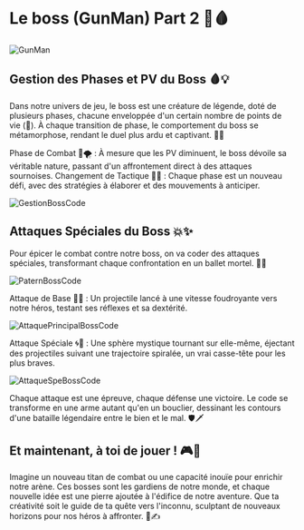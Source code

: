 # Le boss (GunMan) Part 2 🏹🩸

![GunMan](Images/GunMan.png)

## Gestion des Phases et PV du Boss 🩸💡
Dans notre univers de jeu, le boss est une créature de légende, doté de plusieurs phases, chacune enveloppée d'un certain nombre de points de vie (💓). À chaque transition de phase, le comportement du boss se métamorphose, rendant le duel plus ardu et captivant. 🐉🔁

Phase de Combat 🥊🌪 : À mesure que les PV diminuent, le boss dévoile sa véritable nature, passant d'un affrontement direct à des attaques sournoises.
Changement de Tactique 🔄🎲 : Chaque phase est un nouveau défi, avec des stratégies à élaborer et des mouvements à anticiper.

![GestionBossCode](Images/GestionBossCode.png)

## Attaques Spéciales du Boss 💥✨
Pour épicer le combat contre notre boss, on va coder des attaques spéciales, transformant chaque confrontation en un ballet mortel. 🚀🌈

![PaternBossCode](Images/PaternBossCode.png)

Attaque de Base 🔫🎯 : Un projectile lancé à une vitesse foudroyante vers notre héros, testant ses réflexes et sa dextérité.

![AttaquePrincipalBossCode](Images/AttaquePrincipalBossCode.png)

Attaque Spéciale 🌀💫 : Une sphère mystique tournant sur elle-même, éjectant des projectiles suivant une trajectoire spiralée, un vrai casse-tête pour les plus braves.

![AttaqueSpeBossCode](Images/AttaqueSpeBossCode.png)

Chaque attaque est une épreuve, chaque défense une victoire. Le code se transforme en une arme autant qu'en un bouclier, dessinant les contours d'une bataille légendaire entre le bien et le mal. 🛡️🗡️

## Et maintenant, à toi de jouer ! 🎮🏹

Imagine un nouveau titan de combat ou une capacité inouïe pour enrichir notre arène. Ces bosses sont les gardiens de notre monde, et chaque nouvelle idée est une pierre ajoutée à l'édifice de notre aventure. Que ta créativité soit le guide de ta quête vers l'inconnu, sculptant de nouveaux horizons pour nos héros à affronter. 🌌✍️

